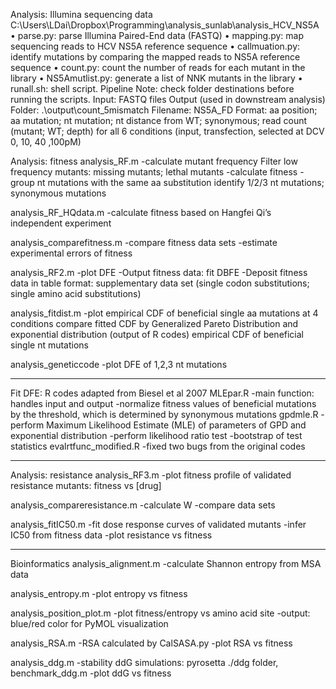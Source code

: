 Analysis: Illumina sequencing data
C:\Users\LDai\Dropbox\Programming\analysis_sunlab\analysis_HCV_NS5A
•	parse.py:  parse Illumina Paired-End data (FASTQ)
•	mapping.py: map sequencing reads to HCV NS5A reference sequence
•	callmuation.py: identify mutations by comparing the mapped reads to NS5A reference sequence
•	count.py: count the number of reads for each mutant in the library
•	NS5Amutlist.py:  generate a list of NNK mutants in the library
•	runall.sh: shell script. Pipeline
Note: check folder destinations before running the scripts.
Input: FASTQ files
Output (used in downstream analysis)
Folder: .\output\count_5mismatch
Filename: NS5A_FD 
Format: aa position; aa mutation; nt mutation; nt distance from WT; synonymous; read count (mutant; WT; depth) for all 6 conditions (input, transfection, selected at DCV 0, 10, 40 ,100pM)

Analysis: fitness
analysis_RF.m
-calculate mutant frequency
Filter low frequency mutants: missing mutants; lethal mutants
-calculate fitness
-group nt mutations with the same aa substitution
identify 1/2/3 nt mutations; synonymous mutations

analysis_RF_HQdata.m
-calculate fitness based on Hangfei Qi’s independent experiment

analysis_comparefitness.m
-compare fitness data sets
-estimate experimental errors of fitness

analysis_RF2.m
-plot DFE
-Output fitness data: fit DBFE
-Deposit fitness data in table format: supplementary data set (single codon substitutions; single amino acid substitutions)

analysis_fitdist.m
-plot
empirical CDF of beneficial single aa mutations at 4 conditions
compare fitted CDF by Generalized Pareto Distribution and exponential distribution (output of R codes)
empirical CDF of beneficial single nt mutations

analysis_geneticcode
-plot DFE of 1,2,3 nt mutations

----------------
Fit DFE: R codes adapted from Biesel et al 2007
MLEpar.R
-main function: handles input and output
-normalize fitness values of beneficial mutations by the threshold, which is determined by synonymous mutations
gpdmle.R
-perform Maximum Likelihood Estimate (MLE) of parameters of GPD and exponential distribution
-perform likelihood ratio test
-bootstrap of test statistics 
evalrtfunc_modified.R
-fixed two bugs from the original codes

----------
Analysis: resistance
analysis_RF3.m
-plot fitness profile of validated resistance mutants: fitness vs [drug]

analysis_compareresistance.m
-calculate W
-compare data sets

analysis_fitIC50.m
-fit dose response curves of validated mutants
-infer IC50 from fitness data
-plot resistance vs fitness

----------------------
Bioinformatics
analysis_alignment.m
-calculate Shannon entropy from MSA data

analysis_entropy.m
-plot entropy vs fitness

analysis_position_plot.m
-plot fitness/entropy vs amino acid site
-output: blue/red color for PyMOL visualization

analysis_RSA.m
-RSA calculated by CalSASA.py
-plot RSA vs fitness

analysis_ddg.m 
-stability ddG simulations: pyrosetta ./ddg folder, benchmark_ddg.m
-plot ddG vs fitness
